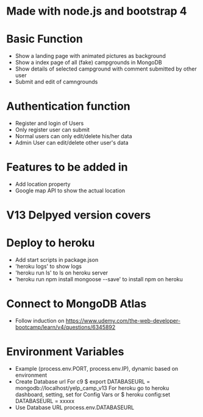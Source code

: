 # Made with node.js and bootstrap 4
# Basic Function
* Show a landing page with animated pictures as background
* Show a index page of all (fake) campgrounds in MongoDB
* Show details of selected campground with comment submitted by other user
* Submit and edit of camngrounds

# Authentication function
* Register and login of Users
* Only register user can submit
* Normal users can only edit/delete his/her data
* Admin User can edit/delete other user's data 

# Features to be added in
* Add location property
* Google map API to show the actual location
# V13 Delpyed version covers

# Deploy to heroku
* Add start scripts in package.json
* 'heroku logs' to show logs
* 'heroku run ls' to ls on heroku server
* 'heroku run npm install mongoose --save' to install npm on heroku

# Connect to MongoDB Atlas
* Follow induction on https://www.udemy.com/the-web-developer-bootcamp/learn/v4/questions/6345892

# Environment Variables
* Example
    (process.env.PORT, process.env.IP), dynamic based on environment
* Create Database url
    For c9
    $ export DATABASEURL = mongodb://localhost/yelp_camp_v13
    For heroku
    go to heroku dashboard, setting, set for Config Vars
    or $ heroku config:set DATABASEURL = xxxxx
* Use Database URL
    process.env.DATABASEURL


